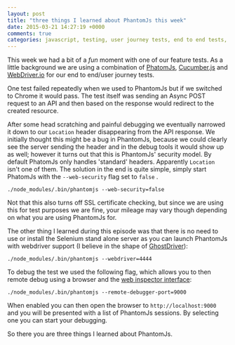 ```yaml
---
layout: post
title: "three things I learned about PhantomJs this week"
date: 2015-03-21 14:27:19 +0000
comments: true
categories: javascript, testing, user journey tests, end to end tests, phantomjs, CORS
---
```

This week we had a bit of a *fun* moment with one of our feature tests. As a little background we are using a combination of [PhatomJs](http://phantomjs.org/), [Cucumber.js](https://github.com/cucumber/cucumber-js) and [WebDriver.io](http://webdriver.io/) for our end to end/user journey tests. 

One test failed repeatedly when we used to PhantomJs but if we switched to Chrome it would pass.  The test itself was sending an Async POST request to an API and then based on the response would redirect to the created resource. 

After some head scratching and painful debugging we eventually narrowed it down to our `Location` header disappearing from the API response. We initially thought this might be a bug in PhantomJs, because we could clearly see the server sending the header and in the debug tools it would show up as well; however it turns out that this is PhantomJs' security model. By default PhatomJs only handles 'standard' headers. Apparently `Location` isn't one of them. The solution in the end is quite simple, simply start PhatomJs with the `--web-security` flag set to `false` .

```./node_modules/.bin/phantomjs --web-security=false```

Not that this also turns off SSL certificate checking, but since we are using this for test purposes we are fine, your mileage may vary though depending on what you are using PhantomJs for.

The other thing I learned during this episode was that there is no need to use or install the Selenium stand alone server as you can launch PhantomJs with webdriver support (I believe in the shape of [GhostDriver](https://github.com/detro/ghostdriver)):

```./node_modules/.bin/phantomjs --webdriver=4444```

To debug the test we used the following flag, which allows you to then remote debug using a browser and the [web inspector interface](https://www.webkit.org/blog/1620/webkit-remote-debugging/):

```./node_modules/.bin/phantomjs --remote-debugger-port=9000```

When enabled you can then open the browser to `http://localhost:9000` and you will be presented with a list of PhantomJs sessions. By selecting one you can start your debugging. 

So there you are three things I learned about PhantomJs.